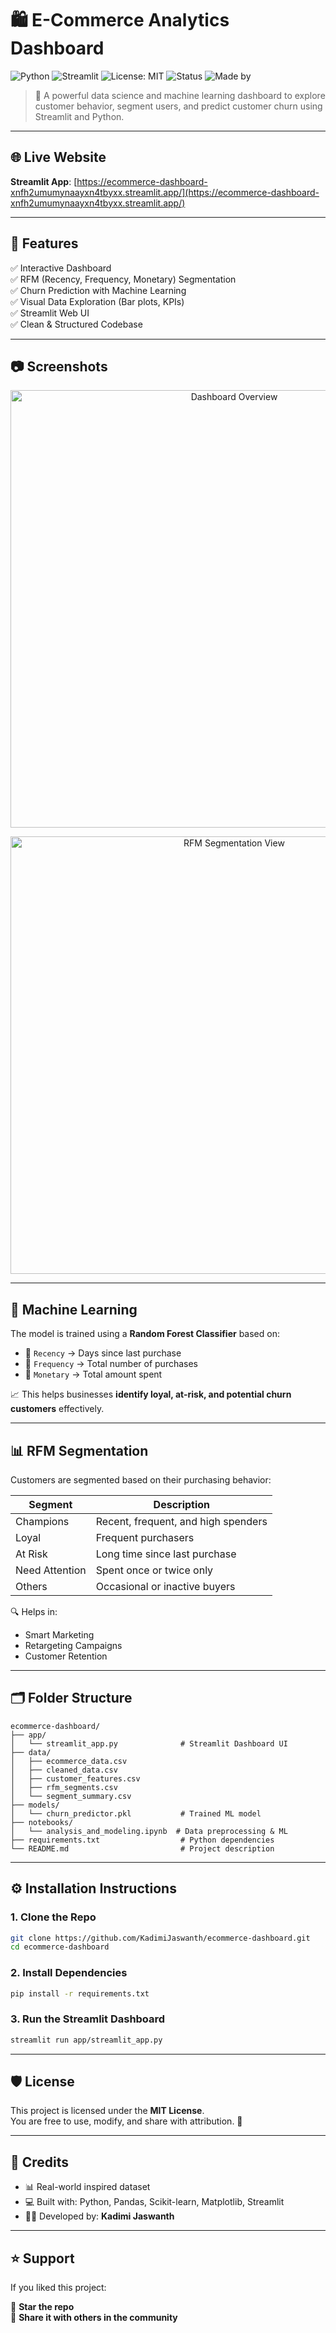 # 🛍️ E-Commerce Analytics Dashboard

![Python](https://img.shields.io/badge/Python-3.11-blue)
![Streamlit](https://img.shields.io/badge/Streamlit-💻-green)
![License: MIT](https://img.shields.io/badge/License-MIT-yellow.svg)
![Status](https://img.shields.io/badge/Status-Deployed-brightgreen)
![Made by](https://img.shields.io/badge/Made%20by-Kadimi%20Jaswanth-orange)

> 🚀 A powerful data science and machine learning dashboard to explore customer behavior, segment users, and predict customer churn using Streamlit and Python.

---

## 🌐 Live Website

**Streamlit App**: [https://ecommerce-dashboard-xnfh2umumynaayxn4tbyxx.streamlit.app/](https://ecommerce-dashboard-xnfh2umumynaayxn4tbyxx.streamlit.app/)

---

## 📌 Features

✅ Interactive Dashboard  
✅ RFM (Recency, Frequency, Monetary) Segmentation  
✅ Churn Prediction with Machine Learning  
✅ Visual Data Exploration (Bar plots, KPIs)  
✅ Streamlit Web UI  
✅ Clean & Structured Codebase  

---

## 📷 Screenshots

<p align="center">
  <img src="https://i.postimg.cc/TyzVjftj/Screenshot-2025-07-02-211946.png](https://drive.google.com/file/d/1LkgjaQTcgRcQwC92UuFtgMgbgD51s6HT/view?usp=drive_link" alt="Dashboard Overview" width="700"/>
</p>

<p align="center">
  <img src="[https://i.postimg.cc/KktnJwW6/Screenshot-2025-07-02-211958.png](https://drive.google.com/file/d/1uBdaUmgrgCg1mBp4VFo5Di33ydP4E43x/view?usp=sharing)" alt="RFM Segmentation View" width="700"/>
</p>

---

## 🧠 Machine Learning

The model is trained using a **Random Forest Classifier** based on:

- 📅 `Recency` → Days since last purchase  
- 🔁 `Frequency` → Total number of purchases  
- 💸 `Monetary` → Total amount spent  

📈 This helps businesses **identify loyal, at-risk, and potential churn customers** effectively.

---

## 📊 RFM Segmentation

Customers are segmented based on their purchasing behavior:

| Segment        | Description                          |
|----------------|--------------------------------------|
| Champions      | Recent, frequent, and high spenders  |
| Loyal          | Frequent purchasers                  |
| At Risk        | Long time since last purchase        |
| Need Attention | Spent once or twice only             |
| Others         | Occasional or inactive buyers        |

🔍 Helps in:
- Smart Marketing  
- Retargeting Campaigns  
- Customer Retention  

---

## 🗂️ Folder Structure

```
ecommerce-dashboard/
├── app/
│   └── streamlit_app.py              # Streamlit Dashboard UI
├── data/
│   ├── ecommerce_data.csv
│   ├── cleaned_data.csv
│   ├── customer_features.csv
│   ├── rfm_segments.csv
│   └── segment_summary.csv
├── models/
│   └── churn_predictor.pkl           # Trained ML model
├── notebooks/
│   └── analysis_and_modeling.ipynb  # Data preprocessing & ML
├── requirements.txt                  # Python dependencies
└── README.md                         # Project description
```

---

## ⚙️ Installation Instructions

### 1. Clone the Repo

```bash
git clone https://github.com/KadimiJaswanth/ecommerce-dashboard.git
cd ecommerce-dashboard
```

### 2. Install Dependencies

```bash
pip install -r requirements.txt
```

### 3. Run the Streamlit Dashboard

```bash
streamlit run app/streamlit_app.py
```

---

## 🛡️ License

This project is licensed under the **MIT License**.  
You are free to use, modify, and share with attribution. 🤝

---

## 🙌 Credits

- 📊 Real-world inspired dataset  
- 💻 Built with: Python, Pandas, Scikit-learn, Matplotlib, Streamlit  
- 🙋‍♂️ Developed by: **Kadimi Jaswanth**

---

## ⭐ Support

If you liked this project:

🌟 **Star the repo**  
📢 **Share it with others in the community**

